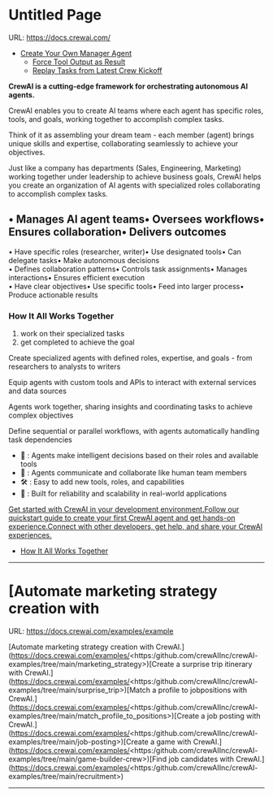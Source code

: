 # Untitled Page
URL: https://docs.crewai.com/

* [Create Your Own Manager Agent](https://docs.crewai.com/</how-to/custom-manager-agent>)
  * [Force Tool Output as Result](https://docs.crewai.com/</how-to/force-tool-output-as-result>)
  * [Replay Tasks from Latest Crew Kickoff](https://docs.crewai.com/</how-to/replay-tasks-from-latest-crew-kickoff>)

**CrewAI is a cutting-edge framework for orchestrating autonomous AI agents.**

CrewAI enables you to create AI teams where each agent has specific roles,
tools, and goals, working together to accomplish complex tasks.

Think of it as assembling your dream team - each member (agent) brings unique
skills and expertise, collaborating seamlessly to achieve your objectives.

Just like a company has departments (Sales, Engineering, Marketing) working
together under leadership to achieve business goals, CrewAI helps you create an
organization of AI agents with specialized roles collaborating to accomplish
complex tasks.

• Manages AI agent teams• Oversees workflows• Ensures collaboration• Delivers
outcomes  
---  
• Have specific roles (researcher, writer)• Use designated tools• Can delegate
tasks• Make autonomous decisions  
• Defines collaboration patterns• Controls task assignments• Manages
interactions• Ensures efficient execution  
• Have clear objectives• Use specific tools• Feed into larger process• Produce
actionable results  
### How It All Works Together

  1. work on their specialized tasks
  2. get completed to achieve the goal

Create specialized agents with defined roles, expertise, and goals - from
researchers to analysts to writers

Equip agents with custom tools and APIs to interact with external services and
data sources

Agents work together, sharing insights and coordinating tasks to achieve complex
objectives

Define sequential or parallel workflows, with agents automatically handling task
dependencies

  * 🧠 : Agents make intelligent decisions based on their roles and available tools
  * 📝 : Agents communicate and collaborate like human team members
  * 🛠️ : Easy to add new tools, roles, and capabilities
  * 🚀 : Built for reliability and scalability in real-world applications

[Get started with CrewAI in your development
environment.](https://docs.crewai.com/</installation>)[Follow our quickstart
guide to create your first CrewAI agent and get hands-on
experience.](https://docs.crewai.com/</quickstart>)[Connect with other
developers, get help, and share your CrewAI
experiences.](https://docs.crewai.com/<https:/community.crewai.com>)

  * [How It All Works Together](https://docs.crewai.com/<#how-it-all-works-together>)

---

# [Automate marketing strategy creation with
URL: https://docs.crewai.com/examples/example

[Automate marketing strategy creation with
CrewAI.](https://docs.crewai.com/examples/<https:/github.com/crewAIInc/crewAI-
examples/tree/main/marketing_strategy>)[Create a surprise trip itinerary with
CrewAI.](https://docs.crewai.com/examples/<https:/github.com/crewAIInc/crewAI-
examples/tree/main/surprise_trip>)[Match a profile to jobpositions with
CrewAI.](https://docs.crewai.com/examples/<https:/github.com/crewAIInc/crewAI-
examples/tree/main/match_profile_to_positions>)[Create a job posting with
CrewAI.](https://docs.crewai.com/examples/<https:/github.com/crewAIInc/crewAI-
examples/tree/main/job-posting>)[Create a game with
CrewAI.](https://docs.crewai.com/examples/<https:/github.com/crewAIInc/crewAI-
examples/tree/main/game-builder-crew>)[Find job candidates with
CrewAI.](https://docs.crewai.com/examples/<https:/github.com/crewAIInc/crewAI-
examples/tree/main/recruitment>)

---

